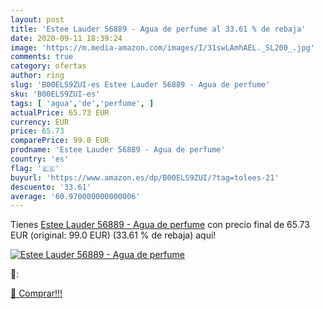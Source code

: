 ```yaml
---
layout: post
title: 'Estee Lauder 56889 - Agua de perfume al 33.61 % de rebaja'
date: 2020-09-11 18:39:24
image: 'https://m.media-amazon.com/images/I/31swLAmhAEL._SL200_.jpg'
comments: true
category: ofertas
author: ring
slug: 'B00ELS9ZUI-es Estee Lauder 56889 - Agua de perfume'
sku: 'B00ELS9ZUI-es'
tags: [ 'agua','de','perfume', ]
actualPrice: 65.73 EUR
currency: EUR
price: 65.73
comparePrice: 99.0 EUR
prodname: 'Estee Lauder 56889 - Agua de perfume'
country: 'es'
flag: '🇪🇸'
buyurl: 'https://www.amazon.es/dp/B00ELS9ZUI/?tag=tolees-21'
descuento: '33.61'
average: '60.970000000000006'
---
```


Tienes [Estee Lauder 56889 - Agua de perfume](https://www.amazon.es/dp/B00ELS9ZUI/?tag=tolees-21) con precio final de  65.73 EUR (original: 99.0 EUR) (33.61 %  de rebaja) aqui!

[![Estee Lauder 56889 - Agua de perfume](https://m.media-amazon.com/images/I/31swLAmhAEL._SL200_.jpg)](https://www.amazon.es/dp/B00ELS9ZUI/?tag=tolees-21)

🔎:


[🛒 Comprar!!!](https://www.amazon.es/dp/B00ELS9ZUI/?tag=tolees-21)

